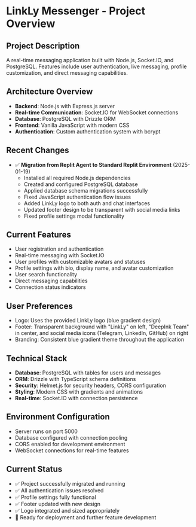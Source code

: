 # LinkLy Messenger - Project Overview

## Project Description
A real-time messaging application built with Node.js, Socket.IO, and PostgreSQL. Features include user authentication, live messaging, profile customization, and direct messaging capabilities.

## Architecture Overview
- **Backend**: Node.js with Express.js server
- **Real-time Communication**: Socket.IO for WebSocket connections
- **Database**: PostgreSQL with Drizzle ORM
- **Frontend**: Vanilla JavaScript with modern CSS
- **Authentication**: Custom authentication system with bcrypt

## Recent Changes
- ✅ **Migration from Replit Agent to Standard Replit Environment** (2025-01-19)
  - Installed all required Node.js dependencies
  - Created and configured PostgreSQL database
  - Applied database schema migrations successfully
  - Fixed JavaScript authentication flow issues
  - Added LinkLy logo to both auth and chat interfaces
  - Updated footer design to be transparent with social media links
  - Fixed profile settings modal functionality

## Current Features
- User registration and authentication
- Real-time messaging with Socket.IO
- User profiles with customizable avatars and statuses
- Profile settings with bio, display name, and avatar customization
- User search functionality
- Direct messaging capabilities
- Connection status indicators

## User Preferences
- Logo: Uses the provided LinkLy logo (blue gradient design)
- Footer: Transparent background with "LinkLy" on left, "DeepInk Team" in center, and social media icons (Telegram, LinkedIn, GitHub) on right
- Branding: Consistent blue gradient theme throughout the application

## Technical Stack
- **Database**: PostgreSQL with tables for users and messages
- **ORM**: Drizzle with TypeScript schema definitions
- **Security**: Helmet.js for security headers, CORS configuration
- **Styling**: Modern CSS with gradients and animations
- **Real-time**: Socket.IO with connection persistence

## Environment Configuration
- Server runs on port 5000
- Database configured with connection pooling
- CORS enabled for development environment
- WebSocket connections for real-time features

## Current Status
- ✅ Project successfully migrated and running
- ✅ All authentication issues resolved
- ✅ Profile settings fully functional
- ✅ Footer updated with new design
- ✅ Logo integrated and sized appropriately
- 🚀 Ready for deployment and further feature development